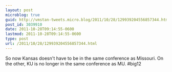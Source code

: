 ```yaml
---
layout: post
microblog: true
guid: http://vmstan-tweets.micro.blog/2011/10/28/129939204556857344.html
post_id: 3039910
date: 2011-10-28T09:14:55-0600
lastmod: 2011-10-28T09:14:55-0600
type: post
url: /2011/10/28/129939204556857344.html
---
```

So now Kansas doesn't have to be in the same conference as Missouri. On the other, KU is no longer in the same conference as MU. #big12
